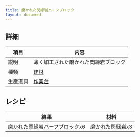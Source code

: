 ```yaml
---
title: 磨かれた閃緑岩ハーフブロック
layout: document
---
```

## 詳細

|項目|内容|
|---|---|
|説明|薄く加工された磨かれた閃緑岩ブロック|
|種類|[建材](建材)|
|生産道具|[作業台](作業台)|

## レシピ

|結果|材料|
|---|---|
|[磨かれた閃緑岩ハーフブロック](磨かれた閃緑岩ハーフブロック)x6|[磨かれた閃緑岩](磨かれた閃緑岩)x3|

